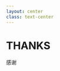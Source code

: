 ```yaml
---
layout: center
class: text-center
---
```


# THANKS

感谢

<style>
/* .slidev-layout[title="THANKS"] {
  background-image:url("/pubilc/end.jpg");
  background-repeat: no-repeat;
  background-position: center center;
  background-size: cover;
} */
</style>
